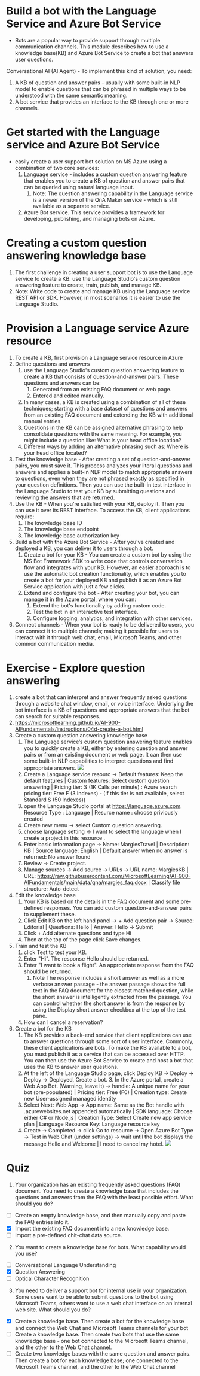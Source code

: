 # Build a bot with the Language Service and Azure Bot Service

* Bots are a popular way to provide support through multiple communication channels. This module describes how to use a knowledge base(KB) and Azure Bot Service to create a bot that answers user questions.

Conversational AI (AI Agent) - To implement this kind of solution, you need:
  1. A KB of question and answer pairs - usually with some built-in NLP model to enable questions that can be phrased in multiple ways to be understood with the same semantic meaning.
  2. A bot service that provides an interface to the KB through one or more channels.

# Get started with the Language service and Azure Bot Service
* easily create a user support bot solution on MS Azure using a combination of two core services:
  1. Language service - includes a custom question answering feature that enables you to create a KB of question and answer pairs that can be queried using natural language input.
      1. Note: The question answering capability in the Language service is a newer version of the QnA Maker service - which is still available as a separate service.
  2. Azure Bot service. This service provides a framework for developing, publishing, and managing bots on Azure.

# Creating a custom question answering knowledge base
  1. The first challenge in creating a user support bot is to use the Language service to create a KB. use the Language Studio's custom question answering feature to create, train, publish, and manage KB.
  2. Note: Write code to create and manage KB using the Language service REST API or SDK. However, in most scenarios it is easier to use the Language Studio.

# Provision a Language service Azure resource
  1. To create a KB, first provision a Language service resource in Azure
  2. Define questions and answers
      1. use the Language Studio's custom question answering feature to create a KB that consists of question-and-answer pairs. These questions and answers can be:
          1. Generated from an existing FAQ document or web page.
          2. Entered and edited manually.
      2. In many cases, a KB is created using a combination of all of these techniques; starting with a base dataset of questions and answers from an existing FAQ document and extending the KB with additional manual entries.
      3. Questions in the KB can be assigned alternative phrasing to help consolidate questions with the same meaning. For example, you might include a question like: What is your head office location?
      4. Different ways by adding an alternative phrasing such as: Where is your head office located?
  3. Test the knowledge base - After creating a set of question-and-answer pairs, you must save it. This process analyzes your literal questions and answers and applies a built-in NLP model to match appropriate answers to questions, even when they are not phrased exactly as specified in your question definitions. Then you can use the built-in test interface in the Language Studio to test your KB by submitting questions and reviewing the answers that are returned.
  4. Use the KB - When you're satisfied with your KB, deploy it. Then you can use it over its REST interface. To access the KB, client applications require:
      1. The knowledge base ID
      2. The knowledge base endpoint
      3. The knowledge base authorization key
  5. Build a bot with the Azure Bot Service - After you've created and deployed a KB, you can deliver it to users through a bot.
      1. Create a bot for your KB - You can create a custom bot by using the MS Bot Framework SDK to write code that controls conversation flow and integrates with your KB. However, an easier approach is to use the automatic bot creation functionality, which enables you to create a bot for your deployed KB and publish it as an Azure Bot Service application with just a few clicks.
      2. Extend and configure the bot - After creating your bot, you can manage it in the Azure portal, where you can:
          1. Extend the bot's functionality by adding custom code.
          2. Test the bot in an interactive test interface.
          3. Configure logging, analytics, and integration with other services.
  6. Connect channels - When your bot is ready to be delivered to users, you can connect it to multiple channels; making it possible for users to interact with it through web chat, email, Microsoft Teams, and other common communication media. 

# Exercise - Explore question answering
  1. create a bot that can interpret and answer frequently asked questions through a website chat window, email, or voice interface. Underlying the bot interface is a KB of questions and appropriate answers that the bot can search for suitable responses.
  2. https://microsoftlearning.github.io/AI-900-AIFundamentals/instructions/04d-create-a-bot.html
  3. Create a custom question answering knowledge base
      1. The Language service’s custom question answering feature enables you to quickly create a KB, either by entering question and answer pairs or from an existing document or web page. It can then use some built-in NLP capabilities to interpret questions and find appropriate answers.
      ![](img/8/1.create-language-service-resource.png)
      2. Create a Language service resourc -> Default features: Keep the default features | Custom features: Select custom question answering | Pricing tier: S (1K Calls per minute) : Azure search pricing tier: Free F (3 Indexes) - (If this tier is not available, select Standard S (50 Indexes))
      3. open the Language Studio portal at https://language.azure.com. Resource Type : Language | Resurce name : choose priviously created
      4. Create new menu -> select Custom question answering.
      5. choose language setting -> I want to select the language when I create a project in this resource .
      6. Enter basic information page -> Name: MargiesTravel | Description: KB | Source language: English | Default answer when no answer is returned: No answer found
      7. Review -> Create project.
      8. Manage sources -> Add source -> URLs -> URL name: MargiesKB | URL: https://raw.githubusercontent.com/MicrosoftLearning/AI-900-AIFundamentals/main/data/qna/margies_faq.docx | Classify file structure: Auto-detect
  4. Edit the knowledge base
      1. Your KB is based on the details in the FAQ document and some pre-defined responses. You can add custom question-and-answer pairs to supplement these.
      2. Click Edit KB on the left hand panel -> + Add question pair -> Source: Editorial | Questions: Hello | Answer: Hello -> Submit
      3. Click + Add alternate questions and type Hi
      4. Then at the top of the page click Save changes.
  5. Train and test the KB
      1. click Test to test your KB.
      2. Enter "Hi". The response Hello should be returned.
      3. Enter "I want to book a flight". An appropriate response from the FAQ should be returned.
          1. Note The response includes a short answer as well as a more verbose answer passage - the answer passage shows the full text in the FAQ document for the closest matched question, while the short answer is intelligently extracted from the passage. You can control whether the short answer is from the response by using the Display short answer checkbox at the top of the test pane.
      4. How can I cancel a reservation?
  6. Create a bot for the KB
      1. The KB provides a back-end service that client applications can use to answer questions through some sort of user interface. Commonly, these client applications are bots. To make the KB available to a bot, you must publish it as a service that can be accessed over HTTP. You can then use the Azure Bot Service to create and host a bot that uses the KB to answer user questions.
      2. At the left of the Language Studio page, click Deploy KB -> Deploy -> Deploy -> Deployed, Create a bot.       3. In the Azure portal, create a Web App Bot. (Warning, leave it) -> handle: A unique name for your bot (pre-populated) | Pricing tier: Free (F0) | Creation type:  Create new User-assigned managed identity
      6. Select Next: Web App ->  App name: Same as the Bot handle with .azurewebsites.net appended automatically | SDK language: Choose either C# or Node.js | Creation Type: Select Create new app service plan | Language Resource Key: Language resource key 
      7. Create -> Completed -> click Go to resource -> Open Azure Bot Type -> Test in Web Chat (under settings) -> wait until the bot displays the message Hello and Welcome | I need to cancel my hotel.
      ![](img/8/1.result.PNG)
      
# Quiz

1. Your organization has an existing frequently asked questions (FAQ) document. You need to create a knowledge base that includes the questions and answers from the FAQ with the least possible effort. What should you do?
  * [ ] Create an empty knowledge base, and then manually copy and paste the FAQ entries into it.
  * [x] Import the existing FAQ document into a new knowledge base.
  * [ ] Import a pre-defined chit-chat data source.
2. You want to create a knowledge base for bots. What capability would you use? 
  * [ ] Conversational Language Understanding
  * [x] Question Answering
  * [ ] Optical Character Recognition
3. You need to deliver a support bot for internal use in your organization. Some users want to be able to submit questions to the bot using Microsoft Teams, others want to use a web chat interface on an internal web site. What should you do?
  * [x] Create a knowledge base. Then create a bot for the knowledge base and connect the Web Chat and Microsoft Teams channels for your bot
  * [ ] Create a knowledge base. Then create two bots that use the same knowledge base - one bot connected to the Microsoft Teams channel, and the other to the Web Chat channel.
  * [ ] Create two knowledge bases with the same question and answer pairs. Then create a bot for each knowledge base; one connected to the Microsoft Teams channel, and the other to the Web Chat channel
